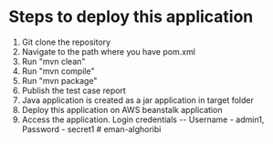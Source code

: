# Steps to deploy this application

1. Git clone the repository
2. Navigate to the path where you have pom.xml
3. Run "mvn clean"
4. Run "mvn compile"
5. Run "mvn package"
6. Publish the test case report
7. Java application is created as a jar application in target folder
8. Deploy this application on AWS beanstalk application
9. Access the application. Login credentials -- Username - admin1, Password - secret1
#   e m a n - a l g h o r i b i  
 